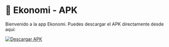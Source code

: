 # 📱 Ekonomi - APK

Bienvenido a la app Ekonomi. Puedes descargar el APK directamente desde aquí:

[![Descargar APK](https://img.shields.io/badge/Descargar%20APK-EkonomiCBJ-blue?style=for-the-badge&logo=android)](./apk/EkonomiCBJ.apk)
